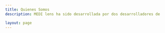 ```yaml
---
title: Quienes Somos
description: MEDI lens ha sido desarrollada por dos desarrolladores de Almería, conócenos un poco más :)

layout: page
---
```


<script setup>
import {
  VPTeamPage,
  VPTeamPageTitle,
  VPTeamMembers
} from 'vitepress/theme'

const members = [
  {
    avatar: 'https://avatars.githubusercontent.com/u/9118664',
    name: 'Paul Guillamón Thiéry',
    title: 'Creador',
    // desc: 'Lorem ipsum dolor sit amet',
    links: [
      { icon: 'github', link: 'https://github.com/Qu4k3' },
      { icon: 'vitepress', link: 'https://qu4k3.com' }
    ]
  },
    {
    avatar: 'https://avatars.githubusercontent.com/u/20914374',
    name: 'Jose Sánchez Fuentes',
    title: 'Creador',
    // desc: 'Lorem ipsum dolor sit amet',
    links: [
      { icon: 'github', link: 'https://github.com/crimson3d' },
    ]
  }
]
</script>

<VPTeamPage>
  <VPTeamPageTitle>
    <template #title>
      El Equipo
    </template>
    <template #lead>
      <span class="logo-colored">MEDI lens</span>  ha sido creada por dos desarrolladores de Almería 🍅, con la misión de ofrecer una herramienta nativa, intuitiva y de utilidad pública, basada en datos oficiales de la AEMPS (Agencia Española de Medicamentos y Productos Sanitarios).<br/><br/>
Nuestro objetivo es facilitar el acceso a información sanitaria fiable, clara y accesible para todos.
    </template>
  </VPTeamPageTitle>
  <VPTeamMembers :members />
</VPTeamPage>
